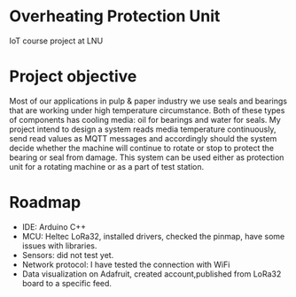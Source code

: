 # Overheating Protection Unit
IoT course project at LNU
# Project objective
Most of our applications in pulp & paper industry we use seals and bearings that are working under high temperature circumstance. Both of these types of components has cooling media: oil for bearings and water for seals. My project intend to design a system reads media temperature continuously, send read values as MQTT messages  and accordingly should the system decide whether the machine will continue to rotate or stop to protect the bearing or seal from damage. This system can be used either as protection unit for a rotating machine  or as a part of test station.
# Roadmap
- IDE: Arduino C++
- MCU: Heltec LoRa32, installed drivers, checked the pinmap, have some issues with libraries.
- Sensors: did not test yet.
- Network protocol: I have tested the connection with WiFi
- Data visualization on Adafruit, created account,published from LoRa32 board to a specific feed.
